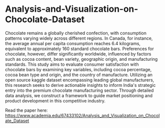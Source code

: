 # Analysis-and-Visualization-on-Chocolate-Dataset

Chocolate remains a globally cherished confection, with consumption patterns varying widely across different regions. In Canada, for instance, the average annual per capita consumption reaches 6.4 kilograms, equivalent to approximately 160 standard chocolate bars. Preferences for chocolate, however, differ significantly worldwide, influenced by factors such as cocoa content, bean variety, geographic origin, and manufacturing standards. This study aims to evaluate consumer satisfaction with chocolate bars by examining key variables, including cocoa percentage, cocoa bean type and origin, and the country of manufacture. Utilizing an open source kaggle dataset encompassing leading global manufacturers, this research seeks to derive actionable insights to inform India's strategic entry into the premium chocolate manufacturing sector. Through detailed data analysis, we construct a framework to guide market positioning and product development in this competitive industry.

Read the paper here: https://www.academia.edu/67433102/Analysis_and_Visualization_on_Chocolate_Dataset
